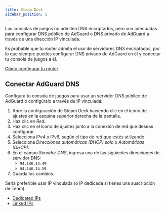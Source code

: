 ```yaml
---
title: Steam Deck
sidebar_position: 5
---
```


Las consolas de juegos no admiten DNS encriptados, pero son adecuadas para configurar DNS público de AdGuard o DNS privado de AdGuard a través de una dirección IP vinculada.

Es probable que tu router admita el uso de servidores DNS encriptados, por lo que siempre puedes configurar DNS privado de AdGuard en él y conectar tu consola de juegos a él.

[Cómo configurar tu router](/private-dns/connect-devices/routers/routers.md)

## Conectar AdGuard DNS

Configura tu consola de juegos para usar un servidor DNS público de AdGuard o configúralo a través de IP vinculada:

1. Abre la configuración de Steam Deck haciendo clic en el ícono de ajustes en la esquina superior derecha de la pantalla.
2. Haz clic en _Red_.
3. Haz clic en el ícono de ajustes junto a la conexión de red que deseas configurar.
4. Selecciona IPv4 o IPv6, según el tipo de red que estés utilizando.
5. Selecciona _Direcciones automáticas (DHCP) solo_ o _Automáticas (DHCP)_.
6. En el campo _Servidor DNS_, ingresa una de las siguientes direcciones de servidor DNS:
   - `94.140.14.49`
   - `94.140.14.59`
7. Guarda los cambios.

Sería preferible usar IP vinculada (o IP dedicada si tienes una suscripción de Team):

- [Dedicated IPs](/private-dns/connect-devices/other-options/dedicated-ip.md)
- [Linked IPs](/private-dns/connect-devices/other-options/linked-ip.md)
